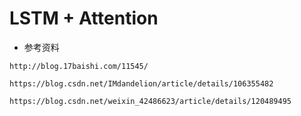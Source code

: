 # LSTM + Attention
- 参考资料

```
http://blog.17baishi.com/11545/

https://blog.csdn.net/IMdandelion/article/details/106355482

https://blog.csdn.net/weixin_42486623/article/details/120489495
```



